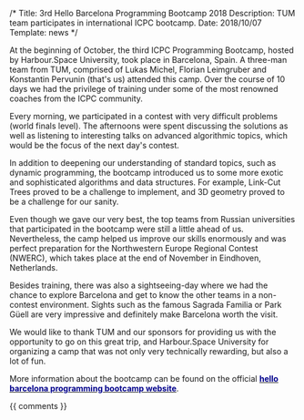 /*
Title: 3rd Hello Barcelona Programming Bootcamp 2018
Description: TUM team participates in international ICPC bootcamp.
Date: 2018/10/07
Template: news
*/

At the beginning of October, the third ICPC Programming Bootcamp, hosted by Harbour.Space University, took place in Barcelona, Spain. A three-man team from TUM, comprised of Lukas Michel, Florian Leimgruber and Konstantin Pervunin (that's us) attended this camp. Over the course of 10 days we had the privilege of training under some of the most renowned coaches from the ICPC community.

Every morning, we participated in a contest with very difficult problems (world finals level). The afternoons were spent discussing the solutions as well as listening to interesting talks on advanced algorithmic topics, which would be the focus of the next day's contest.

In addition to deepening our understanding of standard topics, such as dynamic programming, the bootcamp introduced us to some more exotic and sophisticated algorithms and data structures. For example, Link-Cut Trees proved to be a challenge to implement, and 3D geometry proved to be a challenge for our sanity.

Even though we gave our very best, the top teams from Russian universities that participated in the bootcamp were still a little ahead of us. Nevertheless, the camp helped us improve our skills enormously and was perfect preparation for the Northwestern Europe Regional Contest (NWERC), which takes place at the end of November in Eindhoven, Netherlands.

Besides training, there was also a sightseeing-day where we had the chance to explore Barcelona and get to know the other teams in a non-contest environment. Sights such as the famous Sagrada Familia or Park Güell are very impressive and definitely make Barcelona worth the visit.

We would like to thank TUM and our sponsors for providing us with the opportunity to go on this great trip, and Harbour.Space University for organizing a camp that was not only very technically rewarding, but also a lot of fun.

More information about the bootcamp can be found on the official [<span style="color:darkblue">**hello barcelona programming bootcamp website**</span>](https://in.harbour.space/icpc/acm-icpc-hello-barcelona-bootcamp-autumn-2018/).


{{ comments }}